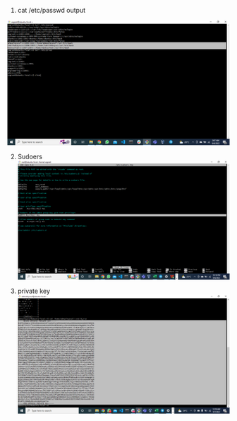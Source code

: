 1. cat /etc/passwd output 

![user and group](usergroups.png)

2. Sudoers 
![sudoers](sudoers.png)

3. private key
![privatekey](privatekey.png)